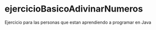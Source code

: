 # ejercicioBasicoAdivinarNumeros
Ejercicio para las personas que estan aprendiendo a programar en Java
